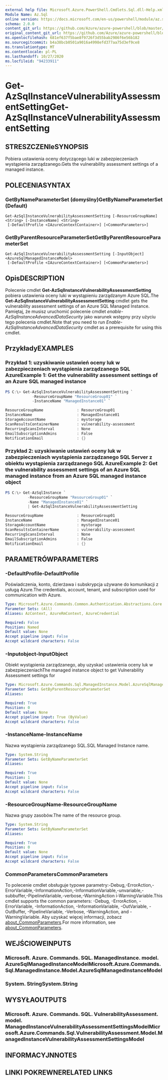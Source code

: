 ```yaml
---
external help file: Microsoft.Azure.PowerShell.Cmdlets.Sql.dll-Help.xml
Module Name: Az.Sql
online version: https://docs.microsoft.com/en-us/powershell/module/az.sql/get-azsqlinstancevulnerabilityassessmentsetting
schema: 2.0.0
content_git_url: https://github.com/Azure/azure-powershell/blob/master/src/Sql/Sql/help/Get-AzSqlInstanceVulnerabilityAssessmentSetting.md
original_content_git_url: https://github.com/Azure/azure-powershell/blob/master/src/Sql/Sql/help/Get-AzSqlInstanceVulnerabilityAssessmentSetting.md
ms.openlocfilehash: 681ef637f5bae8f9726f3d55bab2986f6e56b182
ms.sourcegitcommit: b4a38bcb0501a9016a4998efd377aa75d3ef9ce8
ms.translationtype: MT
ms.contentlocale: pl-PL
ms.lasthandoff: 10/27/2020
ms.locfileid: "94233911"
---
```

# <span data-ttu-id="96756-101">Get-AzSqlInstanceVulnerabilityAssessmentSetting</span><span class="sxs-lookup"><span data-stu-id="96756-101">Get-AzSqlInstanceVulnerabilityAssessmentSetting</span></span>

## <span data-ttu-id="96756-102">STRESZCZENIe</span><span class="sxs-lookup"><span data-stu-id="96756-102">SYNOPSIS</span></span>
<span data-ttu-id="96756-103">Pobiera ustawienia oceny dotyczącego luki w zabezpieczeniach wystąpienia zarządzanego.</span><span class="sxs-lookup"><span data-stu-id="96756-103">Gets the vulnerability assessment settings of a managed instance.</span></span>

## <span data-ttu-id="96756-104">POLECENIA</span><span class="sxs-lookup"><span data-stu-id="96756-104">SYNTAX</span></span>

### <span data-ttu-id="96756-105">GetByNameParameterSet (domyślny)</span><span class="sxs-lookup"><span data-stu-id="96756-105">GetByNameParameterSet (Default)</span></span>
```
Get-AzSqlInstanceVulnerabilityAssessmentSetting [-ResourceGroupName] <String> [-InstanceName] <String>
 [-DefaultProfile <IAzureContextContainer>] [<CommonParameters>]
```

### <span data-ttu-id="96756-106">GetByParentResourceParameterSet</span><span class="sxs-lookup"><span data-stu-id="96756-106">GetByParentResourceParameterSet</span></span>
```
Get-AzSqlInstanceVulnerabilityAssessmentSetting [-InputObject] <AzureSqlManagedInstanceModel>
 [-DefaultProfile <IAzureContextContainer>] [<CommonParameters>]
```

## <span data-ttu-id="96756-107">Opis</span><span class="sxs-lookup"><span data-stu-id="96756-107">DESCRIPTION</span></span>
<span data-ttu-id="96756-108">Polecenie cmdlet **Get-AzSqlInstanceVulnerabilityAssessmentSetting** pobiera ustawienia oceny luki w wystąpieniu zarządzanym Azure SQL.</span><span class="sxs-lookup"><span data-stu-id="96756-108">The **Get-AzSqlInstanceVulnerabilityAssessmentSetting** cmdlet gets the vulnerability assessment settings of an Azure SQL Managed Instance.</span></span>
<span data-ttu-id="96756-109">Pamiętaj, że musisz uruchomić polecenie cmdlet *enable-AzSqlInstanceAdvancedDataSecurity* jako warunek wstępny przy użyciu tego polecenia cmdlet.</span><span class="sxs-lookup"><span data-stu-id="96756-109">Note that you need to run *Enable-AzSqlInstanceAdvancedDataSecurity* cmdlet as a prerequisite for using this cmdlet.</span></span>

## <span data-ttu-id="96756-110">Przykłady</span><span class="sxs-lookup"><span data-stu-id="96756-110">EXAMPLES</span></span>

### <span data-ttu-id="96756-111">Przykład 1: uzyskiwanie ustawień oceny luk w zabezpieczeniach wystąpienia zarządzanego SQL Azure</span><span class="sxs-lookup"><span data-stu-id="96756-111">Example 1: Get the vulnerability assessment settings of an Azure SQL managed instance</span></span>
```powershell
PS C:\> Get-AzSqlInstanceVulnerabilityAssessmentSetting `
            -ResourceGroupName "ResourceGroup01" `
            -InstanceName "ManagedInstance01" `

ResourceGroupName               : ResourceGroup01
InstanceName                    : ManagedInstance01
StorageAccountName              : mystorage
ScanResultsContainerName        : vulnerability-assessment
RecurringScansInterval          : None
EmailSubscriptionAdmins         : False
NotificationEmail               : {}
```

### <span data-ttu-id="96756-112">Przykład 2: uzyskiwanie ustawień oceny luk w zabezpieczeniach wystąpienia zarządzanego SQL Server z obiektu wystąpienia zarządzanego SQL Azure</span><span class="sxs-lookup"><span data-stu-id="96756-112">Example 2: Get the vulnerability assessment settings of an Azure SQL managed instance from an Azure SQL managed instance object</span></span>
```powershell
PS C:\> Get-AzSqlInstance `
          -ResourceGroupName "ResourceGroup01" `
          -Name "ManagedInstance01" `
          | Get-AzSqlInstanceVulnerabilityAssessmentSetting

ResourceGroupName               : ResourceGroup01
InstanceName                    : ManagedInstance01
StorageAccountName              : mystorage
ScanResultsContainerName        : vulnerability-assessment
RecurringScansInterval          : None
EmailSubscriptionAdmins         : False
NotificationEmail               : {}
```

## <span data-ttu-id="96756-113">PARAMETRÓW</span><span class="sxs-lookup"><span data-stu-id="96756-113">PARAMETERS</span></span>

### <span data-ttu-id="96756-114">-DefaultProfile</span><span class="sxs-lookup"><span data-stu-id="96756-114">-DefaultProfile</span></span>
<span data-ttu-id="96756-115">Poświadczenia, konto, dzierżawa i subskrypcja używane do komunikacji z usługą Azure.</span><span class="sxs-lookup"><span data-stu-id="96756-115">The credentials, account, tenant, and subscription used for communication with Azure.</span></span>

```yaml
Type: Microsoft.Azure.Commands.Common.Authentication.Abstractions.Core.IAzureContextContainer
Parameter Sets: (All)
Aliases: AzContext, AzureRmContext, AzureCredential

Required: False
Position: Named
Default value: None
Accept pipeline input: False
Accept wildcard characters: False
```

### <span data-ttu-id="96756-116">-Inputobject</span><span class="sxs-lookup"><span data-stu-id="96756-116">-InputObject</span></span>
<span data-ttu-id="96756-117">Obiekt wystąpienia zarządzanego, aby uzyskać ustawienia oceny luk w zabezpieczeniach</span><span class="sxs-lookup"><span data-stu-id="96756-117">The managed instance object to get Vulnerability Assessment settings for</span></span>

```yaml
Type: Microsoft.Azure.Commands.Sql.ManagedInstance.Model.AzureSqlManagedInstanceModel
Parameter Sets: GetByParentResourceParameterSet
Aliases:

Required: True
Position: 0
Default value: None
Accept pipeline input: True (ByValue)
Accept wildcard characters: False
```

### <span data-ttu-id="96756-118">-InstanceName</span><span class="sxs-lookup"><span data-stu-id="96756-118">-InstanceName</span></span>
<span data-ttu-id="96756-119">Nazwa wystąpienia zarządzanego SQL.</span><span class="sxs-lookup"><span data-stu-id="96756-119">SQL Managed Instance name.</span></span>

```yaml
Type: System.String
Parameter Sets: GetByNameParameterSet
Aliases:

Required: True
Position: 1
Default value: None
Accept pipeline input: False
Accept wildcard characters: False
```

### <span data-ttu-id="96756-120">-ResourceGroupName</span><span class="sxs-lookup"><span data-stu-id="96756-120">-ResourceGroupName</span></span>
<span data-ttu-id="96756-121">Nazwa grupy zasobów.</span><span class="sxs-lookup"><span data-stu-id="96756-121">The name of the resource group.</span></span>

```yaml
Type: System.String
Parameter Sets: GetByNameParameterSet
Aliases:

Required: True
Position: 0
Default value: None
Accept pipeline input: False
Accept wildcard characters: False
```

### <span data-ttu-id="96756-122">CommonParameters</span><span class="sxs-lookup"><span data-stu-id="96756-122">CommonParameters</span></span>
<span data-ttu-id="96756-123">To polecenie cmdlet obsługuje typowe parametry:-Debug,-ErrorAction,-ErrorVariable,-InformationAction,-InformationVariable,-unvariable,-subbuffer,-PipelineVariable,-verbose,-WarningAction i-WarningVariable.</span><span class="sxs-lookup"><span data-stu-id="96756-123">This cmdlet supports the common parameters: -Debug, -ErrorAction, -ErrorVariable, -InformationAction, -InformationVariable, -OutVariable, -OutBuffer, -PipelineVariable, -Verbose, -WarningAction, and -WarningVariable.</span></span> <span data-ttu-id="96756-124">Aby uzyskać więcej informacji, zobacz [about_CommonParameters](http://go.microsoft.com/fwlink/?LinkID=113216).</span><span class="sxs-lookup"><span data-stu-id="96756-124">For more information, see [about_CommonParameters](http://go.microsoft.com/fwlink/?LinkID=113216).</span></span>

## <span data-ttu-id="96756-125">WEJŚCIOWE</span><span class="sxs-lookup"><span data-stu-id="96756-125">INPUTS</span></span>

### <span data-ttu-id="96756-126">Microsoft. Azure. Commands. SQL. ManagedInstance. model. AzureSqlManagedInstanceModel</span><span class="sxs-lookup"><span data-stu-id="96756-126">Microsoft.Azure.Commands.Sql.ManagedInstance.Model.AzureSqlManagedInstanceModel</span></span>

### <span data-ttu-id="96756-127">System. String</span><span class="sxs-lookup"><span data-stu-id="96756-127">System.String</span></span>

## <span data-ttu-id="96756-128">WYSYŁA</span><span class="sxs-lookup"><span data-stu-id="96756-128">OUTPUTS</span></span>

### <span data-ttu-id="96756-129">Microsoft. Azure. Commands. SQL. VulnerabilityAssessment. model. ManagedInstanceVulnerabilityAssessmentSettingsModel</span><span class="sxs-lookup"><span data-stu-id="96756-129">Microsoft.Azure.Commands.Sql.VulnerabilityAssessment.Model.ManagedInstanceVulnerabilityAssessmentSettingsModel</span></span>

## <span data-ttu-id="96756-130">INFORMACYJN</span><span class="sxs-lookup"><span data-stu-id="96756-130">NOTES</span></span>

## <span data-ttu-id="96756-131">LINKI POKREWNE</span><span class="sxs-lookup"><span data-stu-id="96756-131">RELATED LINKS</span></span>
